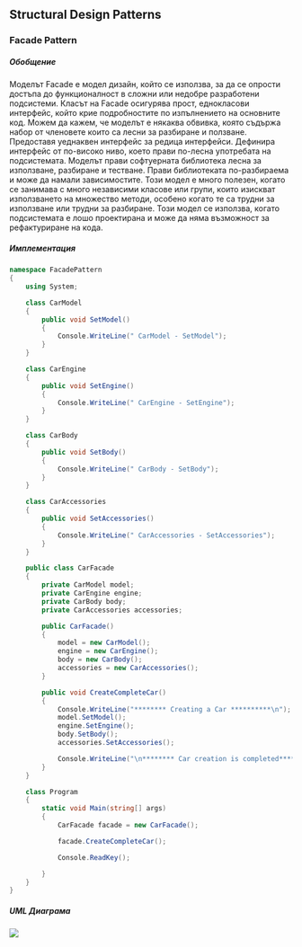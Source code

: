 ## Structural Design Patterns

### **Facade Pattern** ###

##### Обобщение
Моделът Facade е модел дизайн, който се използва, за да се опрости достъпа до функционалност в сложни или недобре разработени подсистеми.
Класът на Facade осигурява прост, еднокласови интерфейс, който крие подробностите по изпълнението на основните код.
Можем да кажем, че моделът е някаква обвивка, която съдържа набор от членовете които са лесни за разбиране и ползване.
Предоставя уеднаквен интерфейс за редица интерфейси. Дефинира интерфейс от по-високо ниво, което прави по-лесна употребата на подсистемата.
Моделът прави софтуерната библиотека лесна за използване, разбиране и тестване. Прави библиотеката по-разбираема и може да намали зависимостите. 
Този модел е много полезен, когато се занимава с много независими класове или групи, които изискват използването на множество методи, особено когато те са трудни за използване или трудни за разбиране.
Този модел се използва, когато подсистемата е лошо проектирана и може да няма възможност за рефактуриране на кода.

##### Имплементация

```c#    
namespace FacadePattern
{
    using System;

    class CarModel
    {
        public void SetModel()
        {
            Console.WriteLine(" CarModel - SetModel");
        }
    }

    class CarEngine
    {
        public void SetEngine()
        {
            Console.WriteLine(" CarEngine - SetEngine");
        }
    }

    class CarBody
    {
        public void SetBody()
        {
            Console.WriteLine(" CarBody - SetBody");
        }
    }

    class CarAccessories
    {
        public void SetAccessories()
        {
            Console.WriteLine(" CarAccessories - SetAccessories");
        }
    }

    public class CarFacade
    {
        private CarModel model;
        private CarEngine engine;
        private CarBody body;
        private CarAccessories accessories;

        public CarFacade()
        {
            model = new CarModel();
            engine = new CarEngine();
            body = new CarBody();
            accessories = new CarAccessories();
        }

        public void CreateCompleteCar()
        {
            Console.WriteLine("******** Creating a Car **********\n");
            model.SetModel();
            engine.SetEngine();
            body.SetBody();
            accessories.SetAccessories();

            Console.WriteLine("\n******** Car creation is completed**********");
        }
    }

    class Program
    {
        static void Main(string[] args)
        {
            CarFacade facade = new CarFacade();

            facade.CreateCompleteCar();

            Console.ReadKey();

        }
    }
}
```

##### UML Диаграма

![](https://upload.wikimedia.org/wikipedia/en/5/57/Example_of_Facade_design_pattern_in_UML.png)
